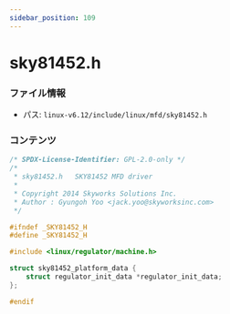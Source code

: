 ```yaml
---
sidebar_position: 109
---
```

# sky81452.h

### ファイル情報

- パス: `linux-v6.12/include/linux/mfd/sky81452.h`

### コンテンツ

```h
/* SPDX-License-Identifier: GPL-2.0-only */
/*
 * sky81452.h	SKY81452 MFD driver
 *
 * Copyright 2014 Skyworks Solutions Inc.
 * Author : Gyungoh Yoo <jack.yoo@skyworksinc.com>
 */

#ifndef _SKY81452_H
#define _SKY81452_H

#include <linux/regulator/machine.h>

struct sky81452_platform_data {
	struct regulator_init_data *regulator_init_data;
};

#endif

```
